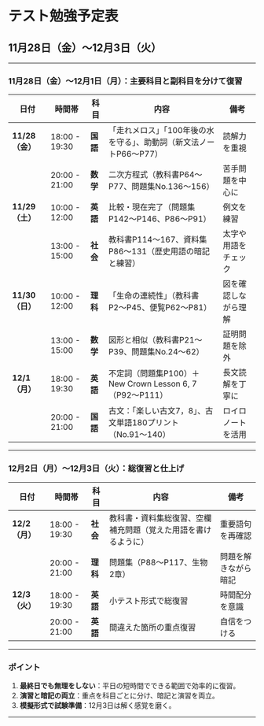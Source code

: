 # テスト勉強予定表

## **11月28日（金）〜12月3日（火）**

---

### **11月28日（金）〜12月1日（月）：主要科目と副科目を分けて復習**

| 日付       | 時間帯         | 科目       | 内容                                                                                      | 備考                                      |
|------------|----------------|------------|------------------------------------------------------------------------------------------|-------------------------------------------|
| **11/28（金）** | 18:00 - 19:30 | **国語**    | 「走れメロス」「100年後の水を守る」、助動詞（新文法ノートP66〜P77）                       | 読解力を重視                              |
|            | 20:00 - 21:00 | **数学**    | 二次方程式（教科書P64〜P77、問題集No.136〜156）                                           | 苦手問題を中心に                          |
| **11/29（土）** | 10:00 - 12:00 | **英語**    | 比較・現在完了（問題集P142〜P146、P86〜P91）                                              | 例文を練習                       |
|            | 13:00 - 15:00 | **社会**    | 教科書P114〜167、資料集P86〜131（歴史用語の暗記と練習）                                   | 太字や用語をチェック                       |
| **11/30（日）** | 10:00 - 12:00 | **理科**    | 「生命の連続性」（教科書P2〜P45、便覧P62〜P81）                                           | 図を確認しながら理解                      |
|            | 13:00 - 15:00 | **数学**    | 図形と相似（教科書P21〜P39、問題集No.24〜62）                                             | 証明問題を除外                            |
| **12/1（月）** | 18:00 - 19:30 | **英語**    | 不定詞（問題集P100）＋New Crown Lesson 6, 7（P92〜P111）                                  | 長文読解を丁寧に                          |
|            | 20:00 - 21:00 | **国語**    | 古文：「楽しい古文7，8」、古文単語180プリント（No.91〜140）                               | ロイロノートを活用                        |

---

### **12月2日（月）〜12月3日（火）：総復習と仕上げ**

| 日付       | 時間帯         | 科目       | 内容                                                                                      | 備考                                      |
|------------|----------------|------------|------------------------------------------------------------------------------------------|-------------------------------------------|
| **12/2（月）** | 18:00 - 19:30 | **社会**    | 教科書・資料集総復習、空欄補充問題（覚えた用語を書けるように）                             | 重要語句を再確認                          |
|            | 20:00 - 21:00 | **理科**    | 問題集（P88〜P117、生物2章）                                                              | 問題を解きながら暗記                      |
| **12/3（火）** | 18:00 - 19:30 | **英語**  | 小テスト形式で総復習                                                                    | 時間配分を意識                            |
|            | 20:00 - 21:00 | **英語**  | 間違えた箇所の重点復習                                                                    | 自信をつける                              |

---

### **ポイント**
1. **最終日でも無理をしない**：平日の短時間でできる範囲で効率的に復習。
2. **演習と暗記の両立**：重点を科目ごとに分け、暗記と演習を両立。
3. **模擬形式で試験準備**：12月3日は解く感覚を磨く。

---


